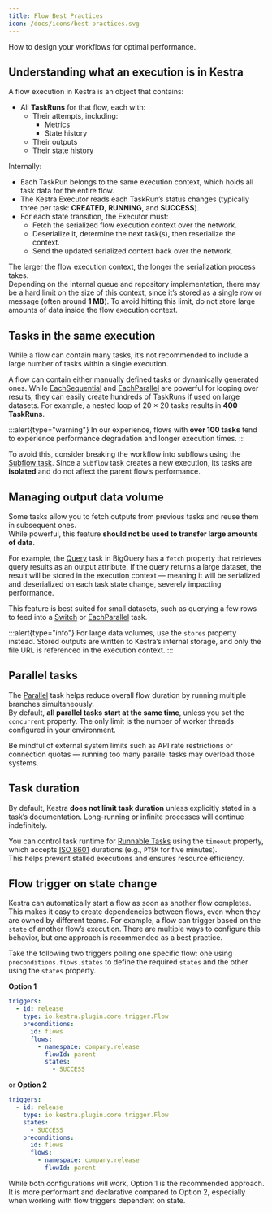 ```yaml
---
title: Flow Best Practices
icon: /docs/icons/best-practices.svg
---
```


How to design your workflows for optimal performance.

## Understanding what an execution is in Kestra

A flow execution in Kestra is an object that contains:
- All **TaskRuns** for that flow, each with:
  - Their attempts, including:
    - Metrics
    - State history
  - Their outputs
  - Their state history

Internally:
- Each TaskRun belongs to the same execution context, which holds all task data for the entire flow.
- The Kestra Executor reads each TaskRun’s status changes (typically three per task: **CREATED**, **RUNNING**, and **SUCCESS**).
- For each state transition, the Executor must:
  - Fetch the serialized flow execution context over the network.
  - Deserialize it, determine the next task(s), then reserialize the context.
  - Send the updated serialized context back over the network.

The larger the flow execution context, the longer the serialization process takes.  
Depending on the internal queue and repository implementation, there may be a hard limit on the size of this context, since it’s stored as a single row or message (often around **1 MB**). To avoid hitting this limit, do not store large amounts of data inside the flow execution context.

## Tasks in the same execution

While a flow can contain many tasks, it’s not recommended to include a large number of tasks within a single execution.

A flow can contain either manually defined tasks or dynamically generated ones. While [EachSequential](/plugins/core/tasks/flows/io.kestra.plugin.core.flow.EachSequential) and [EachParallel](/plugins/core/tasks/flows/io.kestra.plugin.core.flow.EachParallel) are powerful for looping over results, they can easily create hundreds of TaskRuns if used on large datasets. For example, a nested loop of 20 × 20 tasks results in **400 TaskRuns**.

:::alert{type="warning"}
In our experience, flows with **over 100 tasks** tend to experience performance degradation and longer execution times.
:::

To avoid this, consider breaking the workflow into subflows using the [Subflow task](../04.workflow-components/10.subflows.md). Since a `Subflow` task creates a new execution, its tasks are **isolated** and do not affect the parent flow’s performance.

## Managing output data volume

Some tasks allow you to fetch outputs from previous tasks and reuse them in subsequent ones.  
While powerful, this feature **should not be used to transfer large amounts of data**.

For example, the [Query](/plugins/plugin-gcp/bigquery/io.kestra.plugin.gcp.bigquery.query) task in BigQuery has a `fetch` property that retrieves query results as an output attribute. If the query returns a large dataset, the result will be stored in the execution context — meaning it will be serialized and deserialized on each task state change, severely impacting performance.

This feature is best suited for small datasets, such as querying a few rows to feed into a [Switch](/plugins/core/tasks/flows/io.kestra.plugin.core.flow.Switch) or [EachParallel](/plugins/core/tasks/flows/io.kestra.plugin.core.flow.EachParallel) task.

:::alert{type="info"}
For large data volumes, use the `stores` property instead. Stored outputs are written to Kestra’s internal storage, and only the file URL is referenced in the execution context.
:::

## Parallel tasks

The [Parallel](/plugins/core/tasks/flows/io.kestra.plugin.core.flow.Parallel) task helps reduce overall flow duration by running multiple branches simultaneously.  
By default, **all parallel tasks start at the same time**, unless you set the `concurrent` property. The only limit is the number of worker threads configured in your environment.

Be mindful of external system limits such as API rate restrictions or connection quotas — running too many parallel tasks may overload those systems.

## Task duration

By default, Kestra **does not limit task duration** unless explicitly stated in a task’s documentation. Long-running or infinite processes will continue indefinitely.

You can control task runtime for [Runnable Tasks](../04.workflow-components/01.tasks/01.runnable-tasks.md) using the `timeout` property, which accepts [ISO 8601](https://en.wikipedia.org/wiki/ISO_8601) durations (e.g., `PT5M` for five minutes).  
This helps prevent stalled executions and ensures resource efficiency.

## Flow trigger on state change

Kestra can automatically start a flow as soon as another flow completes. This makes it easy to create dependencies between flows, even when they are owned by different teams. For example, a flow can trigger based on the `state` of another flow’s execution. There are multiple ways to configure this behavior, but one approach is recommended as a best practice.

Take the following two triggers polling one specific flow: one using `preconditions.flows.states` to define the required `states` and the other using the `states` property.

**Option 1**

```yaml
triggers:
  - id: release
    type: io.kestra.plugin.core.trigger.Flow
    preconditions:
      id: flows
      flows:
        - namespace: company.release
          flowId: parent
          states:
            - SUCCESS
```

or **Option 2**

```yaml
triggers:
  - id: release
    type: io.kestra.plugin.core.trigger.Flow
    states:
      - SUCCESS
    preconditions:
      id: flows
      flows:
        - namespace: company.release
          flowId: parent
```

While both configurations will work, Option 1 is the recommended approach. It is more performant and declarative compared to Option 2, especially when working with flow triggers dependent on state.
